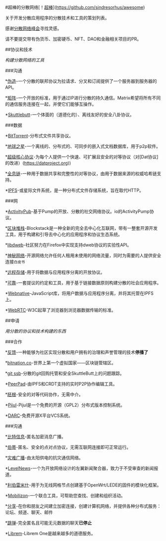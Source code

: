 #超棒的分散网络[！[超棒](https://cdn.rawgit.com/sindresorhus/awesome/d7305f38d29fed78fa85652e3a63e154dd8e8829/media/badge.svg)](https://github.com/sindresorhus/awesome)



关于开发分散应用程序的分散技术和工具的策划列表。

感谢[分散网络峰会](https://www.decentralizedweb.net/)寻找灵感。



请不要提交带有伪货币、加密硬币、NFT、DAO和金融相关项目的PR。




##协议和技术

*构建分散网络的工具*




###沟通

*[伪造](https://github.com/forgefed/forgefed)-一个分散的联邦协议为拉请求、分叉和订阅提供了一个服务器到服务器的API。

*[矩阵](https://matrix.org/)-一个开放的标准，用于通过IP进行分散的持久通信。Matrix希望将所有不同的通信服务连接在一起，并使它们能够互操作。

*[Skuttlebutt](https://www.scuttlebutt.nz/)-一个体面的（道德化的）、离线友好的安全八卦协议。



###数据

*[BitTorrent](https://en.wikipedia.org/wiki/BitTorrent)-分布式文件共享协议。

*[地球之星](https://github.com/earthstar-project/earthstar)-一个离线的、分布式的、可同步的嵌入式文档数据库，用于p2p软件。

*[超级核心协议](https://hypercore-protocol.org/)-为每个人提供一个快速、可扩展且安全的对等协议（对[Dat协议]的改进）(https://datproject.org))

*[全息链](https://github.com/holochain/holochain)-一种用于数据共享和完整性的对等协议，由用于数据来源的权威哈希链支持。

*[IPFS](https://ipfs.io/)-或星际文件系统，是一种分布式文件存储系统，旨在取代HTTP。



###网

*[ActivityPub](https://www.w3.org/TR/activitypub/)-基于Pump的开放、分散的社交网络协议。io的ActivityPump协议。

*[区块堆栈](https://blockstack.org/)-Blockstack是一种全新的完全去中心化互联网，带有一整套开源开发工具，用于构建和引导去中心化的应用程序和协议生态系统。

*[libdweb](https://github.com/mozilla/libdweb)-社区努力在Firefox中实现支持dweb协议的实验性API。

*[神秘网络](https://mysterium.network/)-开源网络允许任何人租用未使用的网络流量，同时为需要的人提供安全连接`白皮书`

*[远程存储](https://remotestorage.io/)-用于将数据与应用程序分离的开放协议。

*[可靠](https://solid.mit.edu/)-一套提议的约定和工具，用于基于链接数据原则构建分散的社会应用程序。

*[Webnative](https://fission.codes/)-JavaScript库，将用户数据与应用程序分离，并将其托管在IPFS上。

*[WebRTC](https://en.wikipedia.org/wiki/WebRTC)-W3C起草了浏览器到浏览器数据传输的标准。




##申请

*用分散的协议和技术构建的东西*




###合作

*[反馈](http://backfeed.cc/)-一种能够为社区实现分散和用户拥有的治理和声誉管理的技术**停播了**

*[bitnation.co](https://bitnation.co)-世界上第一个虚拟国家——区块链管辖区。

*[git ssb](https://github.com/clehner/git-ssb)-分散的git回购托管和安全SkuttleButt上的问题跟踪。

*[PeerPad](https://peerpad.net)-由IPFS和CRDT支持的实时P2P协作编辑工具。

*[胚根](https://radicle.xyz/)-安全的对等代码协作，无需中介。

*[Pijul](https://pijul.org/)-Pijul是一个免费的开源（GPL2）分布式版本控制系统。

*[DARC](http://darcs.net/)-免费开源X平台VCS系统。



###沟通

*[比特信息](https://bitmessage.org/wiki/Main_Page)-匿名加密消息广播。

*[伯蒂](https://github.com/berty/berty)-匿名、安全的点对点协议，无需互联网连接即可正常运行。

*[灾难广播](https://disaster.radio)-由太阳供电的抗灾通信网络。

*[LevelNews](https://levelnews.org/)-一个为开放网络设计的左翼新闻聚合器，致力于不受审查的新闻报道。

*[利伯雷米什](https://libremesh.org/)-用于为无线网格节点创建基于OpenWrt/LEDE的固件的模块化框架。

*[Mobilizon](https://joinmobilizon.org/)-一个联合工具，可帮助您查找、创建和组织活动。

*[分享](https://retroshare.cc/)-在你和朋友之间建立加密连接，创建计算机网络，并提供各种分布式服务：论坛、频道、聊天、邮件

*[跳弹](https://ricochet.im/)-完全匿名且可能无元数据的聊天**已停止**

*[Librem](https://librem.one)-Librem One是越来越多的道德服务。

